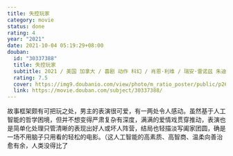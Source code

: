 ```yaml
---
title: 失控玩家
category: movie
status: done
rating: 4
year: "2021"
date: 2021-10-04 05:19:29+08:00
douban:
  id: "30337388"
  title: 失控玩家
  subtitle: 2021 / 美国 加拿大 / 喜剧 动作 科幻 / 肖恩·利维 / 瑞安·雷诺兹 朱迪·科默
  rating: 7.5
  cover: https://img9.doubanio.com/view/photo/m_ratio_poster/public/p2677520025.jpg
  link: https://movie.douban.com/subject/30337388/
---
```


故事框架颇有可把玩之处，男主的表演很可爱，有一两处令人感动。虽然基于人工智能的哲学困境，但并不想变得严肃复杂有深度，满满的爱情戏贯穿推动，表演也是简单化处理只管清晰的表现出好人或坏人阵营，结局也轻描淡写阖家团圆，确是一场不用脑子只用看的轻松的电影。（这人工智能的高素质、高智商、温柔向善治愈有余，人类没得比了
